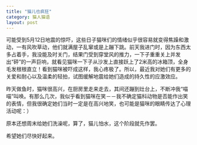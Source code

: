```yaml
---
title: "猫儿也疯狂"
category: 猫人猫语
layout: post
---
```

可能受到5月12日地震的惊吓，这些日子猫咪们的情绪似乎很容易就变得焦躁和激动，一有风吹草动，他们就满屋子乱窜或是上蹦下跳。前天我进门时，因为东西太多占着手，我没能及时关门，结果门受到穿堂风的推力，一下子重重关上并发出“砰”的一声巨响，就看见猫咪一下子从沙发上直接跃上了2米高的冰箱顶，全身毛发根根直立！看到猫咪被吓成这样，我心疼极了。所以，最近我对她们有更多的关爱和耐心以及温柔的轻拍，试图缓解地震给她们造成的持久性的应激效应。

昨天做鱼时，猫咪很高兴，在厨房里走来走去，其间还蹦到灶台上，不断冲我“喵喵”叫唤。有那么几次，我似乎看到猫咪在笑－－我不确定猫科动物是否能作出笑的表情，但我很确定她们当时一定是在高兴地笑，也可能是猫咪的眼睛传达了心理活动呢：）

原本还想周末给她们洗澡呢，算了，猫儿怕水，这个阶段就先作罢。

希望她们尽快好起来。





